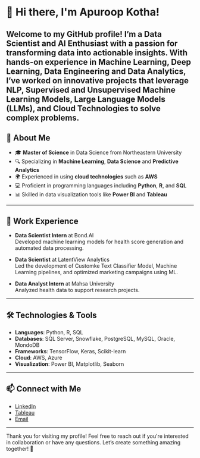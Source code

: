 # 👋 Hi there, I'm Apuroop Kotha!

Welcome to my GitHub profile! I’m a Data Scientist and AI Enthusiast with a passion for transforming data into actionable insights. With hands-on experience in Machine Learning, Deep Learning, Data Engineering and Data Analytics, I’ve worked on innovative projects that leverage NLP, Supervised and Unsupervised Machine Learning Models, Large Language Models (LLMs), and Cloud Technologies to solve complex problems.
---

## 🚀 About Me
- 🎓 **Master of Science** in Data Science from Northeastern University
- 🔍 Specializing in **Machine Learning**, **Data Science** and **Predictive Analytics**
- 🌍 Experienced in using **cloud technologies** such as **AWS**
- 💻 Proficient in programming languages including **Python**, **R**, and **SQL**
- 📊 Skilled in data visualization tools like **Power BI** and **Tableau**

---

## 💼 Work Experience
- **Data Scientist Intern** at Bond.AI  
  Developed machine learning models for health score generation and automated data processing.

- **Data Scientist** at LatentView Analytics  
  Led the development of Customke Text Classifier Model, Machine Learning pipelines, and optimized marketing campaigns using ML.

- **Data Analyst Intern** at Mahsa University  
  Analyzed health data to support research projects.

---

## 🛠️ Technologies & Tools
- **Languages**: Python, R, SQL
- **Databases**: SQL Server, Snowflake, PostgreSQL, MySQL, Oracle, MondoDB
- **Frameworks**: TensorFlow, Keras, Scikit-learn
- **Cloud**: AWS, Azure
- **Visualization**: Power BI, Matplotlib, Seaborn

---

## 📫 Connect with Me
- [LinkedIn](https://www.linkedin.com/in/apuroop-kotha-191b12148/)
- [Tableau](https://public.tableau.com/app/profile/kotha.apuroop8386)
- [Email](apuroopkotha2@gmail.com)

---

Thank you for visiting my profile! Feel free to reach out if you're interested in collaboration or have any questions. Let’s create something amazing together! 🌟
